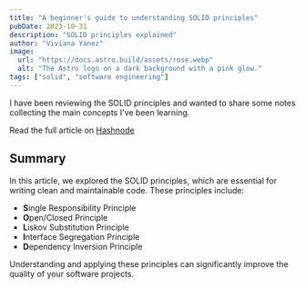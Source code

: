 ```yaml
---
title: "A beginner's guide to understanding SOLID principles"
pubDate: 2023-10-31
description: "SOLID principles explained"
author: "Viviana Yanez"
image:
  url: "https://docs.astro.build/assets/rose.webp"
  alt: "The Astro logo on a dark background with a pink glow."
tags: ["solid", "software engineering"]
---
```


I have been reviewing the SOLID principles and wanted to share some notes collecting the main concepts I've been learning.

Read the full article on [Hashnode](https://viviyanez.hashnode.dev/a-beginners-guide-to-understanding-solid-principles)

## Summary

In this article, we explored the SOLID principles, which are essential for writing clean and maintainable code. These principles include:

- **S**ingle Responsibility Principle
- **O**pen/Closed Principle
- **L**iskov Substitution Principle
- **I**nterface Segregation Principle
- **D**ependency Inversion Principle

Understanding and applying these principles can significantly improve the quality of your software projects.
